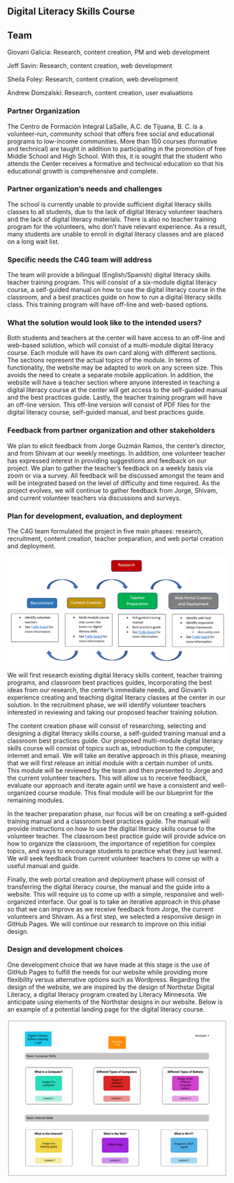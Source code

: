 ## Digital Literacy Skills Course

## Team

Giovani Galicia: Research, content creation, PM and web development

Jeff Savin: Research, content creation, web development

Sheila Foley: Research, content creation, web development

Andrew Domzalski: Research, content creation, user evaluations

### Partner Organization

The Centro de Formación Integral LaSalle, A.C. de Tijuana, B. C. is a volunteer-run, community school that offers free social and educational programs to low-income communities. More than 150 courses (formative and technical) are taught in addition to participating in the promotion of free Middle School and High School. With this, it is sought that the student who attends the Center receives a formative and technical education so that his educational growth is comprehensive and complete.

### Partner organization’s needs and challenges

The school is currently unable to provide sufficient digital literacy skills classes to all students, due to the lack of digital literacy volunteer teachers and the lack of digital literacy materials. There is also no teacher training program for the volunteers, who don’t have relevant experience. As a result, many students are unable to enroll in digital literacy classes and are placed on a long wait list.

### Specific needs the C4G team will address

The team will provide a bilingual (English/Spanish) digital literacy skills teacher training program. This will consist of a six-module digital literacy course, a self-guided manual on how to use the digital literacy course in the classroom, and a best practices guide on how to run a digital literacy skills class. This training program will have off-line and web-based options.

### What the solution would look like to the intended users?

Both students and teachers at the center will have access to an off-line and web-based solution, which will consist of a multi-module digital literacy course. Each module will have its own card along with different sections. The sections represent the actual topics of the module.
In terms of functionality, the website may be adapted to work on any screen size. This avoids the need to create a separate mobile application. In addition, the website will have a teacher section where anyone interested in teaching a digital literacy course at the center will get access to the self-guided manual and the best practices guide. Lastly, the teacher training program will have an off-line version. This off-line version will consist of PDF files for the digital literacy course, self-guided manual, and best practices guide.

### Feedback from partner organization and other stakeholders

We plan to elicit feedback from Jorge Guzmán Ramos, the center’s director, and from Shivam at our weekly meetings. In addition, one volunteer teacher has expressed interest in providing suggestions and feedback on our project. We plan to gather the teacher’s feedback on a weekly basis via zoom or via a survey. All feedback will be discussed amongst the team and will be integrated based on the level of difficulty and time required. As the project evolves, we will continue to gather feedback from Jorge, Shivam, and current volunteer teachers via discussions and surveys.

### Plan for development, evaluation, and deployment

The C4G team formulated the project in five main phases: research, recruitment, content creation, teacher preparation, and web portal creation and deployment.

![Alt text](images/goals_and_deliverables_image_test-1.PNG)

We will first research existing digital literacy skills content, teacher training programs, and classroom best practices guides, incorporating the best ideas from our research, the center’s immediate needs, and Giovani’s experience creating and teaching digital literacy classes at the center in our solution. In the recruitment phase, we will identify volunteer teachers interested in reviewing and taking our proposed teacher training solution.

The content creation phase will consist of researching, selecting and designing a digital literacy skills course, a self-guided training manual and a classroom best practices guide. Our proposed multi-module digital literacy skills course will consist of topics such as, introduction to the computer, internet and email. We will take an iterative approach in this phase, meaning that we will first release an initial module with a certain number of units. This module will be reviewed by the team and then presented to Jorge and the current volunteer teachers. This will allow us to receive feedback, evaluate our approach and iterate again until we have a consistent and well-organized course module. This final module will be our blueprint for the remaining modules.

In the teacher preparation phase, our focus will be on creating a self-guided training manual and a classroom best practices guide. The manual will provide instructions on how to use the digital literacy skills course to the volunteer teacher. The classroom best practice guide will provide advice on how to organize the classroom, the importance of repetition for complex topics, and ways to encourage students to practice what they just learned. We will seek feedback from current volunteer teachers to come up with a useful manual and guide.

Finally, the web portal creation and deployment phase will consist of transferring the digital literacy course, the manual and the guide into a website. This will require us to come up with a simple, responsive and well-organized interface. Our goal is to take an iterative approach in this phase so that we can improve as we receive feedback from Jorge, the current volunteers and Shivam. As a first step, we selected a responsive design in GitHub Pages. We will continue our research to improve on this initial design.

### Design and development choices

One development choice that we have made at this stage is the use of GitHub Pages to fulfill the needs for our website while providing more flexibility versus alternative options such as Wordpress. Regarding the design of the website, we are inspired by the design of Northstar Digital Literacy, a digital literacy program created by Literacy Minnesota. We anticipate using elements of the Northstar designs in our website. Below is an example of a potential landing page for the digital literacy course.

![Alt text](images/goals_and_deliverables_image_test-2.PNG)
